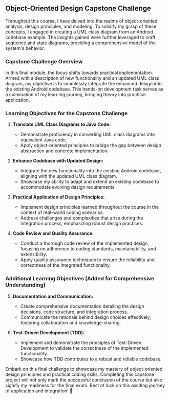 ## Object-Oriented Design Capstone Challenge

Throughout this course, I have delved into the realms of object-oriented analysis, design principles, and modeling. 
To solidify my grasp of these concepts, I engaged in creating a UML class diagram from an Android codebase example.
The insights gained were further leveraged to craft sequence and state diagrams, providing a comprehensive model of the system's behavior.

### Capstone Challenge Overview

In this final module, the focus shifts towards practical implementation. Armed with a description of new functionality and an updated UML class diagram, my objective is to seamlessly integrate the enhanced design into the existing Android codebase. This hands-on development task serves as a culmination of my learning journey, bringing theory into practical application.

### Learning Objectives for the Capstone Challenge

1. **Translate UML Class Diagrams to Java Code:**
   - Demonstrate proficiency in converting UML class diagrams into equivalent Java code.
   - Apply object-oriented principles to bridge the gap between design abstraction and concrete implementation.

2. **Enhance Codebase with Updated Design:**
   - Integrate the new functionality into the existing Android codebase, aligning with the updated UML class diagram.
   - Showcase my ability to adapt and extend an existing codebase to accommodate evolving design requirements.

3. **Practical Application of Design Principles:**
   - Implement design principles learned throughout the course in the context of real-world coding scenarios.
   - Address challenges and complexities that arise during the integration process, emphasizing robust design practices.

4. **Code Review and Quality Assurance:**
   - Conduct a thorough code review of the implemented design, focusing on adherence to coding standards, maintainability, and extensibility.
   - Apply quality assurance techniques to ensure the reliability and correctness of the integrated functionality.

### Additional Learning Objectives (Added for Comprehensive Understanding)

5. **Documentation and Communication:**
   - Create comprehensive documentation detailing the design decisions, code structure, and integration process.
   - Communicate the rationale behind design choices effectively, fostering collaboration and knowledge-sharing.

6. **Test-Driven Development (TDD):**
   - Implement and demonstrate the principles of Test-Driven Development to validate the correctness of the implemented functionality.
   - Showcase how TDD contributes to a robust and reliable codebase.

Embark on this final challenge to showcase my mastery of object-oriented design principles and practical coding skills. Completing this capstone project will not only mark the successful conclusion of the course but also signify my readiness for the final exam. Best of luck on this exciting journey of application and integration! 🚀
